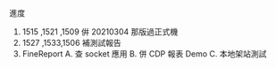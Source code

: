 進度

1. 1515 ,1521 ,1509 倂 20210304 那版過正式機
2. 1527 ,1533,1506 補測試報告
3. FineReport 
   A. 查 socket 應用
   B. 併 CDP 報表 Demo
   C. 本地架站測試
